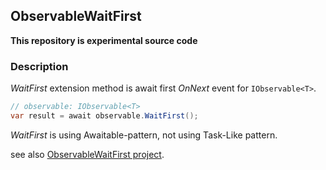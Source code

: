 ## ObservableWaitFirst
**This repository is experimental source code**

### Description
*WaitFirst* extension method is await first *OnNext* event for `IObservable<T>`.

```csharp
// observable: IObservable<T>
var result = await observable.WaitFirst();
```

*WaitFirst* is using Awaitable-pattern, not using Task-Like pattern.

see also [ObservableWaitFirst project](/ObjservableWaitFirst).
